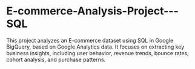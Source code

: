 # E-commerce-Analysis-Project---SQL
This project analyzes an E-commerce dataset using SQL in Google BigQuery, based on Google Analytics data. It focuses on extracting key business insights, including user behavior, revenue trends, bounce rates, cohort analysis, and purchase patterns.
